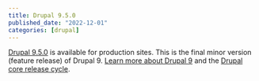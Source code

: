 ```yaml
---
title: Drupal 9.5.0
published_date: "2022-12-01"
categories: [drupal]
---
```

[Drupal 9.5.0](https://www.drupal.org/project/drupal/releases/9.5.0) is available for production sites. This is the final minor version (feature release) of Drupal 9. [Learn more about Drupal 9](https://www.drupal.org/about/9) and the [Drupal core release cycle](https://www.drupal.org/about/core/policies/core-release-cycles/schedule).
